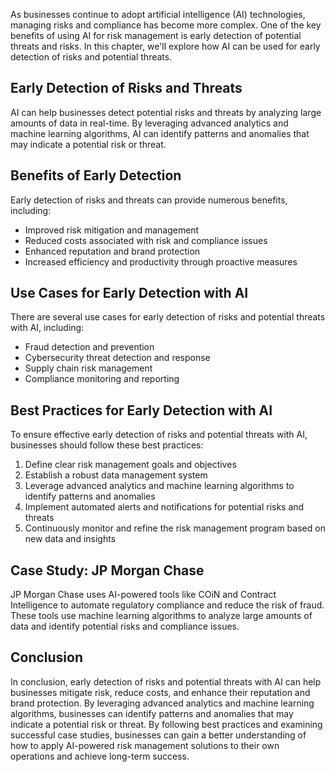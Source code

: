 
As businesses continue to adopt artificial intelligence (AI) technologies, managing risks and compliance has become more complex. One of the key benefits of using AI for risk management is early detection of potential threats and risks. In this chapter, we'll explore how AI can be used for early detection of risks and potential threats.

Early Detection of Risks and Threats
------------------------------------

AI can help businesses detect potential risks and threats by analyzing large amounts of data in real-time. By leveraging advanced analytics and machine learning algorithms, AI can identify patterns and anomalies that may indicate a potential risk or threat.

Benefits of Early Detection
---------------------------

Early detection of risks and threats can provide numerous benefits, including:

* Improved risk mitigation and management
* Reduced costs associated with risk and compliance issues
* Enhanced reputation and brand protection
* Increased efficiency and productivity through proactive measures

Use Cases for Early Detection with AI
-------------------------------------

There are several use cases for early detection of risks and potential threats with AI, including:

* Fraud detection and prevention
* Cybersecurity threat detection and response
* Supply chain risk management
* Compliance monitoring and reporting

Best Practices for Early Detection with AI
------------------------------------------

To ensure effective early detection of risks and potential threats with AI, businesses should follow these best practices:

1. Define clear risk management goals and objectives
2. Establish a robust data management system
3. Leverage advanced analytics and machine learning algorithms to identify patterns and anomalies
4. Implement automated alerts and notifications for potential risks and threats
5. Continuously monitor and refine the risk management program based on new data and insights

Case Study: JP Morgan Chase
---------------------------

JP Morgan Chase uses AI-powered tools like COiN and Contract Intelligence to automate regulatory compliance and reduce the risk of fraud. These tools use machine learning algorithms to analyze large amounts of data and identify potential risks and compliance issues.

Conclusion
----------

In conclusion, early detection of risks and potential threats with AI can help businesses mitigate risk, reduce costs, and enhance their reputation and brand protection. By leveraging advanced analytics and machine learning algorithms, businesses can identify patterns and anomalies that may indicate a potential risk or threat. By following best practices and examining successful case studies, businesses can gain a better understanding of how to apply AI-powered risk management solutions to their own operations and achieve long-term success.

